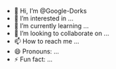- 👋 Hi, I’m @Google-Dorks
- 👀 I’m interested in ...
- 🌱 I’m currently learning ...
- 💞️ I’m looking to collaborate on ...
- 📫 How to reach me ...
- 😄 Pronouns: ...
- ⚡ Fun fact: ...

<!---
Google-Dorks/Google-Dorks is a ✨ special ✨ repository because its `README.md` (this file) appears on your GitHub profile.
You can click the Preview link to take a look at your changes.
--->
